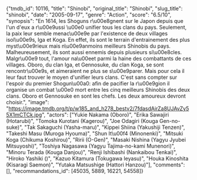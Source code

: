{"tmdb_id": 10116, "title": "Shinobi", "original_title": "Shinobi", "slug_title": "shinobi", "date": "2005-09-17", "genre": "Action", "score": "6.5/10", "synopsis": "En 1614, les Shoguns r\u00e8gnent sur le Japon depuis que l'un d'eux a r\u00e9ussi \u00e0 unifier tous les clans du pays. Seulement, la paix leur semble menac\u00e9e par l'existence de deux villages isol\u00e9s, Iga et Koga. En effet, ils sont le terrain d'entrainement des plus myst\u00e9rieux mais n\u00e9anmoins meilleurs Shinobis du pays. Malheureusement, ils sont aussi ennemis depuis plusieurs si\u00e8cles. Malgr\u00e9 tout, l'amour na\u00eet parmi la haine des combattants de ces villages. Oboro, du clan Iga, et Gennosuke, du clan Koga, se sont rencontr\u00e9s, et aimeraient ne plus se s\u00e9parer. Mais pour cela il leur faut trouver le moyen d'unifier leurs clans. C'est sans compter sur l'espoir du premier Shogun\u00a0: afin de pacifier la r\u00e9gion il organise un combat \u00e0 mort entre les cinq meilleurs Shinobis des deux clans. Oboro et Gennosuke en sont les chefs. Les deux amoureux devront choisir.", "image": "https://image.tmdb.org/t/p/w185_and_h278_bestv2/7fdasdAirZa8UJAvZy55X1mCTCk.jpg", "actors": ["Yukie Nakama (Oboro)", "Erika Sawajiri (Hotarubi)", "Tomoka Kurotani (Kagerou)", "Joe Odagiri (Kouga Gen-no-suke)", "Tak Sakaguchi (Yasha-maru)", "Kippei Shiina (Yakushiji Tenzen)", "Takeshi Masu (Muroga Hyouma)", "Shun It\u00f4 (Minonenki)", "Mitsuki Koga (Chikuma Koshirou)", "Ririi (O-Gen)", "Masaki Nishina (Yagyu Jyubei Mitsuyoshi)", "Toshiya Nagasawa (Yagyu Tajima-no-kami Munenori)", "Minoru Terada (Kouga Danjou)", "Renji Ishibashi (Nankaibou Tenkai)", "Hiroko Yashiki ()", "Kazuo Kitamura (Tokugawa Ieyasu)", "Houka Kinoshita (Kisaragi Saemon)", "Yutaka Matsushige (Hattori Hanzou)"], "comments": [], "recommandations_id": [45035, 5889, 16221, 54558]}